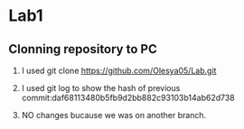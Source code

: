 # Lab1

## Clonning repository to PC
1. I used git clone https://github.com/Olesya05/Lab.git

2. I used git log to show the hash of previous commit:daf68113480b5fb9d2bb882c93103b14ab62d738

3. NO changes bucause we was on another branch.
